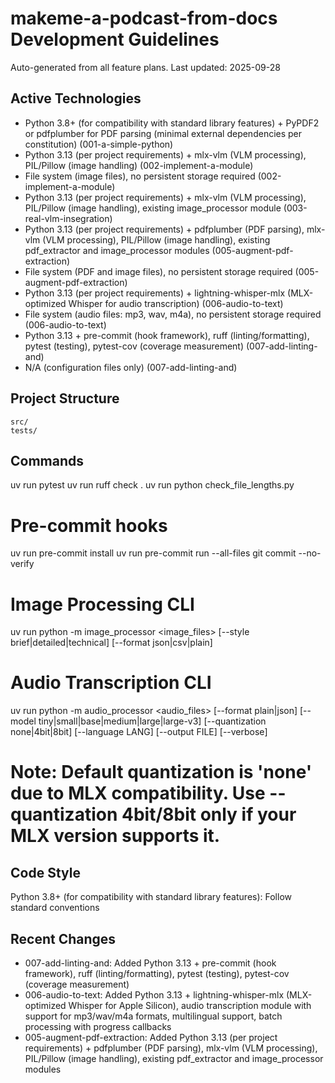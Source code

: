 # makeme-a-podcast-from-docs Development Guidelines

Auto-generated from all feature plans. Last updated: 2025-09-28

## Active Technologies
- Python 3.8+ (for compatibility with standard library features) + PyPDF2 or pdfplumber for PDF parsing (minimal external dependencies per constitution) (001-a-simple-python)
- Python 3.13 (per project requirements) + mlx-vlm (VLM processing), PIL/Pillow (image handling) (002-implement-a-module)
- File system (image files), no persistent storage required (002-implement-a-module)
- Python 3.13 (per project requirements) + mlx-vlm (VLM processing), PIL/Pillow (image handling), existing image_processor module (003-real-vlm-insegration)
- Python 3.13 (per project requirements) + pdfplumber (PDF parsing), mlx-vlm (VLM processing), PIL/Pillow (image handling), existing pdf_extractor and image_processor modules (005-augment-pdf-extraction)
- File system (PDF and image files), no persistent storage required (005-augment-pdf-extraction)
- Python 3.13 (per project requirements) + lightning-whisper-mlx (MLX-optimized Whisper for audio transcription) (006-audio-to-text)
- File system (audio files: mp3, wav, m4a), no persistent storage required (006-audio-to-text)
- Python 3.13 + pre-commit (hook framework), ruff (linting/formatting), pytest (testing), pytest-cov (coverage measurement) (007-add-linting-and)
- N/A (configuration files only) (007-add-linting-and)

## Project Structure
```
src/
tests/
```

## Commands
uv run pytest
uv run ruff check .
uv run python check_file_lengths.py

# Pre-commit hooks
uv run pre-commit install
uv run pre-commit run --all-files
git commit --no-verify

# Image Processing CLI
uv run python -m image_processor <image_files> [--style brief|detailed|technical] [--format json|csv|plain]

# Audio Transcription CLI
uv run python -m audio_processor <audio_files> [--format plain|json] [--model tiny|small|base|medium|large|large-v3] [--quantization none|4bit|8bit] [--language LANG] [--output FILE] [--verbose]

# Note: Default quantization is 'none' due to MLX compatibility. Use --quantization 4bit/8bit only if your MLX version supports it.

## Code Style
Python 3.8+ (for compatibility with standard library features): Follow standard conventions

## Recent Changes
- 007-add-linting-and: Added Python 3.13 + pre-commit (hook framework), ruff (linting/formatting), pytest (testing), pytest-cov (coverage measurement)
- 006-audio-to-text: Added Python 3.13 + lightning-whisper-mlx (MLX-optimized Whisper for Apple Silicon), audio transcription module with support for mp3/wav/m4a formats, multilingual support, batch processing with progress callbacks
- 005-augment-pdf-extraction: Added Python 3.13 (per project requirements) + pdfplumber (PDF parsing), mlx-vlm (VLM processing), PIL/Pillow (image handling), existing pdf_extractor and image_processor modules

<!-- MANUAL ADDITIONS START -->
<!-- MANUAL ADDITIONS END -->
